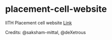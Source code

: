 # placement-cell-website

IITH Placement cell website [Link](https://iith-placement-cell.000webhostapp.com/)

Credits: @saksham-mittal, @deXetrous